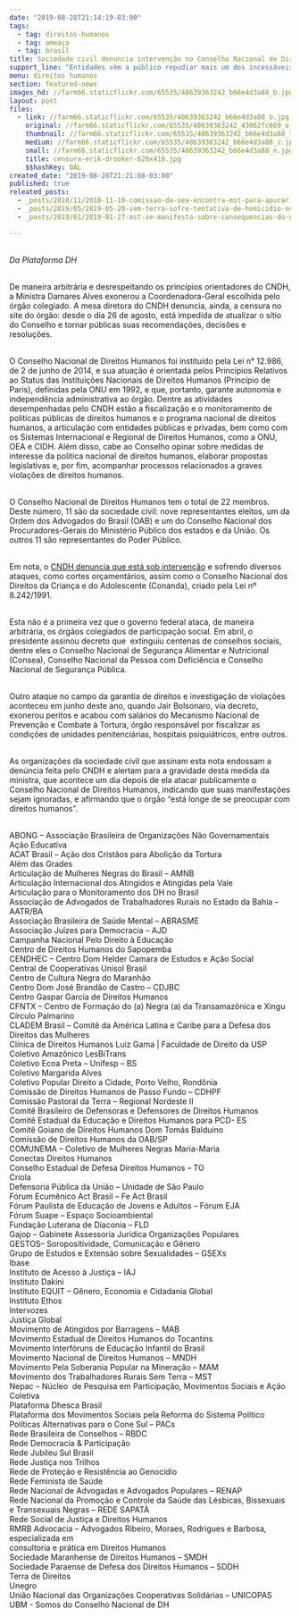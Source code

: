 ```yaml
---
date: "2019-08-28T21:14:19-03:00"
tags:
  - tag: direitos-humanos
  - tag: ameaça
  - tag: brasil
title: Sociedade civil denuncia intervenção no Conselho Nacional de Direitos Humanos
support_line: "Entidades vêm a público repudiar mais um dos incessáveis ataques ao campo dos direitos humanos no Brasil e à sociedade civil brasileira. Na manhã do dia 27 de agosto, recebemos a grave denúncia de intervenção no Conselho Nacional de Direito"
menu: direitos humanos
section: featured-news
images_hd: //farm66.staticflickr.com/65535/48639363242_b66e4d3a88_b.jpg
layout: post
files:
  - link: //farm66.staticflickr.com/65535/48639363242_b66e4d3a88_b.jpg
    original: //farm66.staticflickr.com/65535/48639363242_43062fc669_o.jpg
    thumbnail: //farm66.staticflickr.com/65535/48639363242_b66e4d3a88_t.jpg
    medium: //farm66.staticflickr.com/65535/48639363242_b66e4d3a88_z.jpg
    small: //farm66.staticflickr.com/65535/48639363242_b66e4d3a88_n.jpg
    title: censura-erik-drooker-620x410.jpg
    $$hashKey: 0AL
created_date: "2019-08-28T21:21:08-03:00"
published: true
releated_posts:
  - _posts/2018/11/2018-11-10-comissao-da-oea-encontra-mst-para-apurar-denuncias-de-violacoes-aos-direitos-humanos.md
  - _posts/2019/05/2019-05-20-sem-terra-sofre-tentativa-de-homicidio-no-interior-de-sao-paulo.md
  - _posts/2019/01/2019-01-27-mst-se-manifesta-sobre-consequencias-do-governo-bolsonaro.md

---
```

<p><br />
<em>Da Plataforma DH</em></p>

<p><br />
De maneira arbitr&aacute;ria e desrespeitando os princ&iacute;pios orientadores do CNDH, a Ministra Damares Alves exonerou a Coordenadora-Geral escolhida pelo &oacute;rg&atilde;o colegiado. A mesa diretora do CNDH denuncia, ainda, a censura no site do &oacute;rg&atilde;o: desde o dia 26 de agosto, est&aacute; impedida de atualizar o s&iacute;tio do Conselho e tornar p&uacute;blicas suas recomenda&ccedil;&otilde;es, decis&otilde;es e resolu&ccedil;&otilde;es.</p>

<p><br />
O Conselho Nacional de Direitos Humanos foi institu&iacute;do pela Lei n&deg; 12.986, de 2 de junho de 2014, e sua atua&ccedil;&atilde;o &eacute; orientada pelos Princ&iacute;pios Relativos ao Status das Institui&ccedil;&otilde;es Nacionais de Direitos Humanos (Princ&iacute;pio de Paris), definidas pela ONU em 1992, e que, portanto, garante autonomia e independ&ecirc;ncia administrativa ao &oacute;rg&atilde;o. Dentre as atividades desempenhadas pelo CNDH est&atilde;o a fiscaliza&ccedil;&atilde;o e o monitoramento de pol&iacute;ticas p&uacute;blicas de direitos humanos e o programa nacional de direitos humanos, a articula&ccedil;&atilde;o com entidades p&uacute;blicas e privadas, bem como com os Sistemas Internacional e Regional de Direitos Humanos, como a ONU, OEA e CIDH. Al&eacute;m disso, cabe ao Conselho opinar sobre medidas de interesse da pol&iacute;tica nacional de direitos humanos, elaborar propostas legislativas e, por fim, acompanhar processos relacionados a graves viola&ccedil;&otilde;es de direitos humanos.</p>

<p><br />
O Conselho Nacional de Direitos Humanos tem o total de 22 membros. Deste n&uacute;mero, 11 s&atilde;o da sociedade civil: nove representantes eleitos, um da Ordem dos Advogados do Brasil (OAB) e um do Conselho Nacional dos Procuradores-Gerais do Minist&eacute;rio P&uacute;blico dos estados e da Uni&atilde;o. Os outros 11 s&atilde;o representantes do Poder P&uacute;blico.&nbsp;</p>

<p><br />
Em nota, o <a href="http://www.plataformadh.org.br/wp-content/uploads/2019/08/2019.08.27-Nota-P%C3%BAblica-Autonomia-CNDH.pdf">CNDH denuncia que est&aacute; sob interven&ccedil;&atilde;o</a> e sofrendo diversos ataques, como cortes or&ccedil;ament&aacute;rios, assim como o Conselho Nacional dos Direitos da Crian&ccedil;a e do Adolescente (Conanda), criado pela Lei n&ordm; 8.242/1991.</p>

<p><br />
Esta n&atilde;o &eacute; a primeira vez que o governo federal ataca, de maneira arbitr&aacute;ria, os &oacute;rg&atilde;os colegiados de participa&ccedil;&atilde;o social. Em abril, o presidente assinou decreto que&nbsp; extinguiu centenas de conselhos sociais, dentre eles o Conselho Nacional de Seguran&ccedil;a Alimentar e Nutricional (Consea), Conselho Nacional da Pessoa com Defici&ecirc;ncia e Conselho Nacional de Seguran&ccedil;a P&uacute;blica.&nbsp;</p>

<p><br />
Outro ataque no campo da garantia de direitos e investiga&ccedil;&atilde;o de viola&ccedil;&otilde;es aconteceu em junho deste ano, quando Jair Bolsonaro, via decreto, exonerou peritos e acabou com sal&aacute;rios do Mecanismo Nacional de Preven&ccedil;&atilde;o e Combate &agrave; Tortura, &oacute;rg&atilde;o respons&aacute;vel por fiscalizar as condi&ccedil;&otilde;es de unidades penitenci&aacute;rias, hospitais psiqui&aacute;tricos, entre outros.</p>

<p><br />
As organiza&ccedil;&otilde;es da sociedade civil que assinam esta nota endossam a den&uacute;ncia feita pelo CNDH e alertam para a gravidade desta medida da ministra, que acontece um dia depois de ela atacar publicamente o Conselho Nacional de Direitos Humanos, indicando que suas manifesta&ccedil;&otilde;es sejam ignoradas, e afirmando que o &oacute;rg&atilde;o &ldquo;est&aacute; longe de se preocupar com direitos humanos&rdquo;.&nbsp;</p>

<p><br />
ABONG &ndash; Associa&ccedil;&atilde;o Brasileira de Organiza&ccedil;&otilde;es N&atilde;o Governamentais<br />
A&ccedil;&atilde;o Educativa<br />
ACAT Brasil &ndash; A&ccedil;&atilde;o dos Crist&atilde;os para Aboli&ccedil;&atilde;o da Tortura<br />
Al&eacute;m das Grades&nbsp;<br />
Articula&ccedil;&atilde;o de Mulheres Negras do Brasil &ndash; AMNB<br />
Articula&ccedil;&atilde;o Internacional dos Atingidos e Atingidas pela Vale<br />
Articula&ccedil;&atilde;o para o Monitoramento dos DH no Brasil&nbsp;<br />
Associa&ccedil;&atilde;o de Advogados de Trabalhadores Rurais no Estado da Bahia &ndash; AATR/BA<br />
Associa&ccedil;&atilde;o Brasileira de Sa&uacute;de Mental &ndash; ABRASME<br />
Associa&ccedil;&atilde;o Ju&iacute;zes para Democracia &ndash; AJD<br />
Campanha Nacional Pelo Direito &agrave; Educa&ccedil;&atilde;o<br />
Centro de Direitos Humanos do Sapopemba<br />
CENDHEC &ndash; Centro Dom Helder Camara de Estudos e A&ccedil;&atilde;o Social<br />
Central de Cooperativas Unisol Brasil<br />
Centro de Cultura Negra do Maranh&atilde;o<br />
Centro Dom Jos&eacute; Brand&atilde;o de Castro &ndash; CDJBC<br />
Centro Gaspar Garcia de Direitos Humanos<br />
CFNTX &ndash; Centro de Forma&ccedil;&atilde;o do (a) Negra (a) da Transamaz&ocirc;nica e Xingu<br />
C&iacute;rculo Palmarino<br />
CLADEM Brasil &ndash; Comit&ecirc; da Am&eacute;rica Latina e Caribe para a Defesa dos Direitos das Mulheres<br />
Cl&iacute;nica de Direitos Humanos Luiz Gama | Faculdade de Direito da USP<br />
Coletivo Amaz&ocirc;nico LesBiTrans<br />
Coletivo Ecoa Preta &ndash; Unifesp &ndash; BS<br />
Coletivo Margarida Alves<br />
Coletivo Popular Direito a Cidade, Porto Velho, Rond&ocirc;nia<br />
Comiss&atilde;o de Direitos Humanos de Passo Fundo &ndash; CDHPF<br />
Comiss&atilde;o Pastoral da Terra &ndash; Regional Nordeste II<br />
Comit&ecirc; Brasileiro de Defensoras e Defensores de Direitos Humanos<br />
Comit&ecirc; Estadual da Educa&ccedil;&atilde;o e Direitos Humanos para PCD- ES<br />
Comit&ecirc; Goiano de Direitos Humanos Dom Tom&aacute;s Balduino<br />
Comiss&atilde;o de Direitos Humanos da OAB/SP<br />
COMUNEMA &ndash; Coletivo de Mulheres Negras Maria-Maria<br />
Conectas Direitos Humanos<br />
Conselho Estadual de Defesa Direitos Humanos &ndash; TO<br />
Criola<br />
Defensoria P&uacute;blica da Uni&atilde;o &ndash; Unidade de S&atilde;o Paulo<br />
F&oacute;rum Ecum&ecirc;nico Act Brasil &ndash; Fe Act Brasil<br />
F&oacute;rum Paulista de Educa&ccedil;&atilde;o de Jovens e Adultos &ndash; F&oacute;rum EJA<br />
F&oacute;rum Suape &ndash; Espa&ccedil;o Socioambiental<br />
Funda&ccedil;&atilde;o Luterana de Diaconia &ndash; FLD<br />
Gajop &ndash; Gabinete Assessoria Jur&iacute;dica Organiza&ccedil;&otilde;es Populares<br />
GESTOS&ndash; Soropositividade, Comunica&ccedil;&atilde;o e G&ecirc;nero<br />
Grupo de Estudos e Extens&atilde;o sobre Sexualidades &ndash; GSEXs<br />
Ibase<br />
Instituto de Acesso &agrave; Justi&ccedil;a &ndash; IAJ<br />
Instituto Dakini<br />
Instituto EQUIT &ndash; G&ecirc;nero, Economia e Cidadania Global<br />
Instituto Ethos<br />
Intervozes<br />
Justi&ccedil;a Global<br />
Movimento de Atingidos por Barragens &ndash; MAB<br />
Movimento Estadual de Direitos Humanos do Tocantins<br />
Movimento Interf&oacute;runs de Educa&ccedil;&atilde;o Infantil do Brasil&nbsp;<br />
Movimento Nacional de Direitos Humanos &ndash; MNDH<br />
Movimento Pela Soberania Popular na Minera&ccedil;&atilde;o &ndash; MAM<br />
Movimento dos Trabalhadores Rurais Sem Terra &ndash; MST<br />
Nepac &ndash; N&uacute;cleo&nbsp; de Pesquisa em Participa&ccedil;&atilde;o, Movimentos Sociais e A&ccedil;&atilde;o&nbsp; Coletiva<br />
Plataforma Dhesca Brasil<br />
Plataforma dos Movimentos Sociais pela Reforma do Sistema Pol&iacute;tico<br />
Pol&iacute;ticas Alternativas para o Cone Sul &ndash; PACs<br />
Rede Brasileira de Conselhos &ndash; RBDC<br />
Rede Democracia &amp; Participa&ccedil;&atilde;o&nbsp;<br />
Rede Jubileu Sul Brasil<br />
Rede Justi&ccedil;a nos Trilhos<br />
Rede de Prote&ccedil;&atilde;o e Resist&ecirc;ncia ao Genoc&iacute;dio<br />
Rede Feminista de Sa&uacute;de<br />
Rede Nacional de Advogadas e Advogados Populares &ndash; RENAP<br />
Rede Nacional da Promo&ccedil;&atilde;o e Controle da Sa&uacute;de das L&eacute;sbicas, Bissexuais e Transexuais Negras &ndash; REDE SAPAT&Agrave;<br />
Rede Social de Justi&ccedil;a e Direitos Humanos<br />
RMRB Advocacia &ndash; Advogados Ribeiro, Moraes, Rodrigues e Barbosa, especializada em<br />
consultoria e pr&aacute;tica em Direitos Humanos<br />
Sociedade Maranhense de Direitos Humanos &ndash; SMDH<br />
Sociedade Paraense de Defesa dos Direitos Humanos &ndash; SDDH<br />
Terra de Direitos<br />
Unegro<br />
Uni&atilde;o Nacional das Organiza&ccedil;&otilde;es Cooperativas Solid&aacute;rias &ndash; UNICOPAS<br />
UBM - Somos do Conselho Nacional de DH&nbsp;</p>
